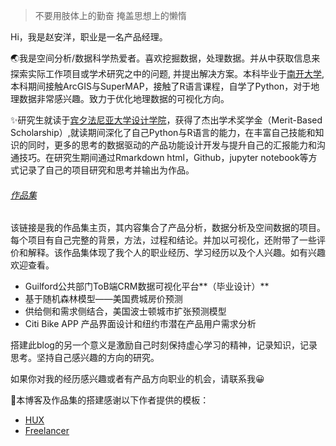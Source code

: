 > 不要用肢体上的勤奋
> 掩盖思想上的懒惰

Hi，我是赵安洋，职业是一名产品经理。

🌏我是空间分析/数据科学热爱者。喜欢挖掘数据，处理数据。并从中获取信息来探索实际工作项目或学术研究之中的问题, 并提出解决方案。本科毕业于[南开大学](https://www.nankai.edu.cn/), 本科期间接触ArcGIS与SuperMAP，接触了R语言课程，自学了Python，对于地理数据非常感兴趣。致力于优化地理数据的可视化方向。

✨研究生就读于[宾夕法尼亚大学设计学院](https://www.design.upenn.edu/)，获得了杰出学术奖学金（Merit-Based Scholarship）,就读期间深化了自己Python与R语言的能力，在丰富自己技能和知识的同时，更多的思考的数据驱动的产品功能设计开发与提升自己的汇报能力和沟通技巧。在研究生期间通过Rmarkdown html，Github，jupyter notebook等方式记录了自己的项目研究和思考并输出为作品。


###### [作品集](https://zhaoanyang36.github.io/profolio/)

该链接是我的作品集主页，其内容集合了产品分析，数据分析及空间数据的项目。每个项目有自己完整的背景，方法，过程和结论。并加以可视化，还附带了一些评价和解释。该作品集体现了我个人的职业经历、学习经历以及个人兴趣。如有兴趣欢迎查看。

 - Guilford公共部门ToB端CRM数据可视化平台**（毕业设计）**
 - 基于随机森林模型——美国费城房价预测
 - 供给侧和需求侧结合，美国波士顿城市扩张预测模型
 - Citi Bike APP 产品界面设计和纽约市潜在产品用户需求分析

搭建此blog的另一个意义是激励自己时刻保持虚心学习的精神，记录知识，记录思考。坚持自己感兴趣的方向的研究。

如果你对我的经历感兴趣或者有产品方向职业的机会，请联系我😀

🎉本博客及作品集的搭建感谢以下作者提供的模板：
 - [HUX](https://github.com/Huxpro/huxpro.github.io/blob/master/README.zh.md)
 - [Freelancer](https://startbootstrap.com/themes/freelancer/)

 

